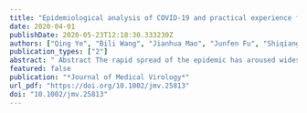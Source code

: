 ```yaml
---
title: "Epidemiological analysis of COVID‐19 and practical experience from China"
date: 2020-04-01
publishDate: 2020-05-23T12:18:30.333230Z
authors: ["Qing Ye", "Bili Wang", "Jianhua Mao", "Junfen Fu", "Shiqiang Shang", "Qiang Shu", "Ting Zhang"]
publication_types: ["2"]
abstract: " Abstract The rapid spread of the epidemic has aroused widespread concern in the international community. Severe acute respiratory syndrome coronavirus 2 (SARS‐COV‐2) originated from Wuhan's Huanan wholesale seafood market, with bats as the likely original hosts and pangolins as potential intermediate hosts. The current source of the disease is mainly patients infected with SARS‐COV‐2. Patients in the incubation period may also become sources of infection. The virus is mainly transmitted via respiratory droplets and contact, and the population is generally susceptible. The epidemic has progressed through the local outbreak stage and community transmission stage due to exposure at Wuhan's Huanan wholesale seafood market and is now in the stage of large‐scale transmission due to the spread of the epidemic. The basic productive number (R0) at the beginning of the epidemic was 2.2, with an average incubation period of 5.2 days. The proportion of critically ill patients was 23.4%, the mortality rate was lower than those of SARS and Middle East respiratory syndrome, and 96.5% of deaths occurred in Hubei Province, where the outbreak occurred first. Among them, elderly men with underlying diseases had a higher mortality rate. Chinese medical staff have summarized a set of effective strategies and methods in the diagnosis and treatment of this disease that are worthy of reference for their international counterparts. With powerful government intervention and the efforts of Chinese medical staff, China's outbreak has gradually improved. "
featured: false
publication: "*Journal of Medical Virology*"
url_pdf: "https://doi.org/10.1002/jmv.25813"
doi: "10.1002/jmv.25813"
---
```



